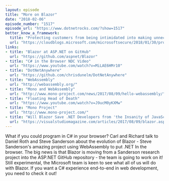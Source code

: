 ```yaml
---
layout: episode
title: "More on Blazor"
date: "2018-02-06"
episode_number: "1517"
episode_url: "https://www.dotnetrocks.com/?show=1517"
better_know_a_framework:
  title: "Protecting customers from being intimidated into making unnecessary purchases"
  url: "https://cloudblogs.microsoft.com/microsoftsecure/2018/01/30/protecting-customers-from-being-intimidated-into-making-an-unnecessary-purchase/"
links:
- title: "Blazor at ASP.NET on GitHub"
  url: "https://github.com/aspnet/Blazor"
- title: "C# in the Browser NDC Video"
  url: "https://www.youtube.com/watch?v=MiLAE6HMr10"
- title: "DotNetAnywhere"
  url: "https://github.com/chrisdunelm/DotNetAnywhere"
- title: "WebAssembly"
  url: "http://webassembly.org/"
- title: "Mono and WebAssembly"
  url: "http://www.mono-project.com/news/2017/08/09/hello-webassembly/"
- title: "Floating Head of Death"
  url: "https://www.youtube.com/watch?v=J9ucM0yKXMw"
- title: "Mono Project"
  url: "http://www.mono-project.com/"
- title: "Will Blazor Save .NET Developers from 'the Insanity of JavaScript'?"
  url: "https://visualstudiomagazine.com/articles/2017/08/09/blazor.aspx"
---
```


What if you could program in C# in your browser? Carl and Richard talk to Daniel Roth and Steve Sanderson about the evolution of Blazor - Steve Sanderson's amazing project using WebAssembly to put .NET In the browser. The big news is that Blazor is moving from a Sanderson research project into the ASP.NET GitHub repository - the team is going to work on it! Still experimental, the Microsoft team is keen to see what all of us will do with Blazor. If you want a C# experience end-to-end in web development, you need to check it out!
